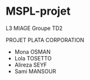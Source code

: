 # MSPL-projet

L3 MIAGE Groupe TD2

PROJET PLATA CORPORATION

- Mona OSMAN
- Lola TOSETTO
- Alireza SEYF
- Sami MANSOUR
